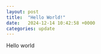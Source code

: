 ```yaml
---
layout: post
title:  "Hello World!"
date:   2024-12-14 10:42:58 +0000
categories: update
---
```


Hello world